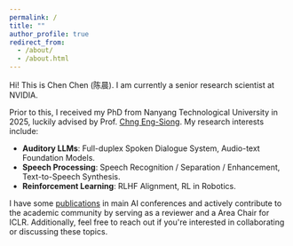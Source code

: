 ```yaml
---
permalink: /
title: ""
author_profile: true
redirect_from: 
  - /about/
  - /about.html
---
```



Hi! This is Chen Chen (陈晨). I am currently a senior research scientist at NVIDIA. 

Prior to this, I received my PhD from Nanyang Technological University in 2025, luckily advised by Prof. [Chng Eng-Siong](https://scholar.google.com/citations?user=FJodrCcAAAAJ&hl=en). My research interests include: 
- **Auditory LLMs**: Full-duplex Spoken Dialogue System, Audio-text Foundation Models.
- **Speech Processing**: Speech Recognition / Separation / Enhancement, Text-to-Speech Synthesis.
- **Reinforcement Learning**: RLHF Alignment, RL in Robotics.

I have some [publications](https://scholar.google.com/citations?user=uUmSp1QAAAAJ) in main AI conferences and actively contribute to the academic community by serving as a reviewer and a Area Chair for ICLR. Additionally, feel free to reach out if you're interested in collaborating or discussing these topics.

